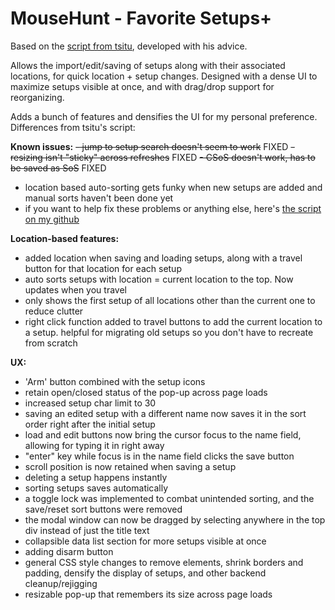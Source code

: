 # MouseHunt - Favorite Setups+

Based on the [script from tsitu](https://greasyfork.org/en/scripts/388403-mousehunt-favorite-setups), developed with his advice.

Allows the import/edit/saving of setups along with their associated locations, for quick location + setup changes. Designed with a dense UI to maximize setups visible at once, and with drag/drop support for reorganizing.

Adds a bunch of features and densifies the UI for my personal preference. Differences from tsitu's script:

**Known issues:**
~~- jump to setup search doesn't seem to work~~ FIXED
~~- resizing isn't "sticky" across refreshes~~ FIXED
~~- CSoS doesn't work, has to be saved as SoS~~ FIXED
- location based auto-sorting gets funky when new setups are added and manual sorts haven't been done yet
- if you want to help fix these problems or anything else, here's [the script on my github](https://github.com/PersonalPalimpsest/MH-Userscripts/blob/master/src/favorite-setups.js)

**Location-based features:**
- added location when saving and loading setups, along with a travel button for that location for each setup
- auto sorts setups with location = current location to the top. Now updates when you travel
- only shows the first setup of all locations other than the current one to reduce clutter
- right click function added to travel buttons to add the current location to a setup. helpful for migrating old setups so you don't have to recreate from scratch

**UX:**
- 'Arm' button combined with the setup icons
- retain open/closed status of the pop-up across page loads
- increased setup char limit to 30
- saving an edited setup with a different name now saves it in the sort order right after the initial setup
- load and edit buttons now bring the cursor focus to the name field, allowing for typing it in right away
- "enter" key while focus is in the name field clicks the save button
- scroll position is now retained when saving a setup
- deleting a setup happens instantly
- sorting setups saves automatically
- a toggle lock was implemented to combat unintended sorting, and the save/reset sort buttons were removed
- the modal window can now be dragged by selecting anywhere in the top div instead of just the title text
- collapsible data list section for more setups visible at once
- adding disarm button
- general CSS style changes to remove elements, shrink borders and padding, densify the display of setups, and other backend cleanup/rejigging
- resizable pop-up that remembers its size across page loads
